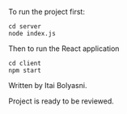 To run the project first:
```
cd server
node index.js

```
Then to run the React application
```
cd client
npm start

```

Written by Itai Bolyasni.

Project is ready to be reviewed.
